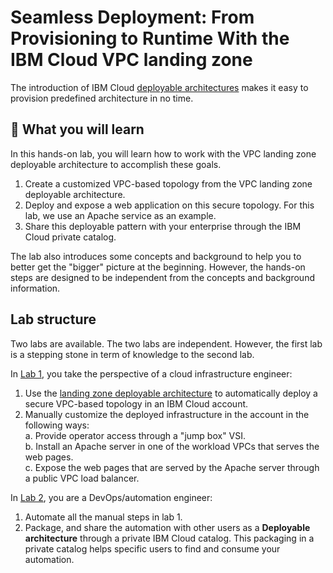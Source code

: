 # Seamless Deployment: From Provisioning to Runtime With the IBM Cloud VPC landing zone

The introduction of IBM Cloud [deployable architectures](https://cloud.ibm.com/docs/secure-infrastructure-vpc?topic=secure-infrastructure-vpc-faqs) makes it easy to provision predefined architecture in no time.

## 📖 What you will learn

In this hands-on lab, you will learn how to work with the VPC landing zone deployable architecture to accomplish these goals.

1. Create a customized VPC-based topology from the VPC landing zone deployable architecture.
2. Deploy and expose a web application on this secure topology. For this lab, we use an Apache service as an example.
3. Share this deployable pattern with your enterprise through the IBM Cloud private catalog.

The lab also introduces some concepts and background to help you to better get the "bigger" picture at the beginning. However, the hands-on steps are designed to be independent from the concepts and background information.

## Lab structure

Two labs are available. The two labs are independent. However, the first lab is a stepping stone in term of knowledge to the second lab.

In [Lab 1](./part1/00-objectives), you take the perspective of a cloud infrastructure engineer:

1. Use the [landing zone deployable architecture](https://cloud.ibm.com/docs/secure-infrastructure-vpc?topic=secure-infrastructure-vpc-overview) to automatically deploy a secure VPC-based topology in an IBM Cloud account.
2. Manually customize the deployed infrastructure in the account in the following ways: \
    a. Provide operator access through a "jump box" VSI. \
    b. Install an Apache server in one of the workload VPCs that serves the web pages. \
    c. Expose the web pages that are served by the Apache server through a public VPC load balancer.

In [Lab 2](./part2/00-objectives), you are a DevOps/automation engineer:

1. Automate all the manual steps in lab 1.
2. Package, and share the automation with other users as a **Deployable architecture** through a private IBM Cloud catalog. This packaging in a private catalog helps specific users to find and consume your automation.
